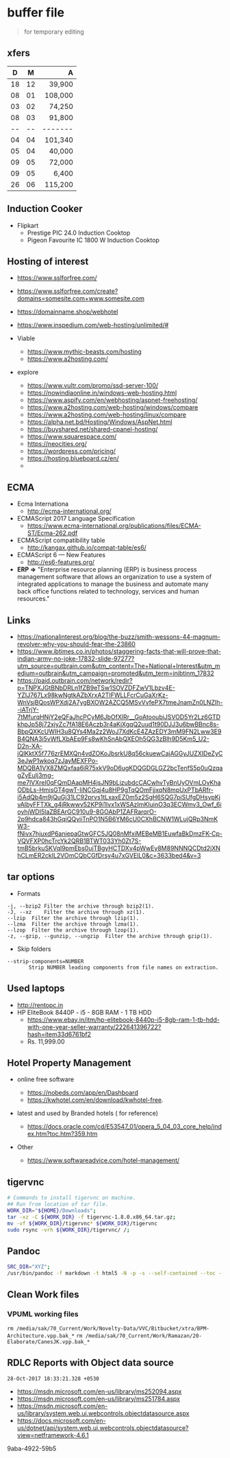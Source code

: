 # buffer file
>for temporary editing

## xfers
|  D  |  M  |       A |
|:---:|:---:| -------:|
| 18  | 12  |  39,900 |
| 08  | 01  | 108,000 |
| 03  | 02  |  74,250 |
| 08  | 03  |  91,800 |
| --  | --  | ------- |
| 04  | 04  | 101,340 |
| 05  | 04  |  40,000 |
| 09  | 05  |  72,000 |
| 09  | 05  |   6,400 |
| 26  | 06  | 115,200 |


## Induction Cooker
- Flipkart
	- Prestige PIC 24.0 Induction Cooktop
	- Pigeon Favourite IC 1800 W Induction Cooktop


## Hosting of interest

- https://www.sslforfree.com/
- https://www.sslforfree.com/create?domains=somesite.com+www.somesite.com
- https://domainname.shop/webhotel
- https://www.inspedium.com/web-hosting/unlimited/#

- Viable
	- https://www.mythic-beasts.com/hosting
	- https://www.a2hosting.com/


- explore
	- https://www.vultr.com/promo/ssd-server-100/
	- https://nowindiaonline.in/windows-web-hosting.html
	- https://www.aspify.com/en/webhosting/aspnet-freehosting/
	- https://www.a2hosting.com/web-hosting/windows/compare
	- https://www.a2hosting.com/web-hosting/linux/compare
	- https://alpha.net.bd/Hosting/Windows/AspNet.html
	- https://buyshared.net/shared-cpanel-hosting/
	- https://www.squarespace.com/
	- https://neocities.org/
	- https://wordpress.com/pricing/
	- https://hosting.blueboard.cz/en/
	-


## ECMA
- Ecma Internationa
	- http://ecma-international.org/
- ECMAScript 2017 Language Specification
	- https://www.ecma-international.org/publications/files/ECMA-ST/Ecma-262.pdf
- ECMAScript compatibility table
	- http://kangax.github.io/compat-table/es6/
- ECMAScript 6 — New Features
	- http://es6-features.org/
- **ERP =>** "Enterprise resource planning (ERP) is business process management software that allows an organization to use a system of integrated applications to manage the business and automate many back office functions related to technology, services and human resources."

## Links
- https://nationalinterest.org/blog/the-buzz/smith-wessons-44-magnum-revolver-why-you-should-fear-the-23860
- https://www.ibtimes.co.in/photos/staggering-facts-that-will-prove-that-indian-army-no-joke-17832-slide-97277?utm_source=outbrain.com&utm_content=The+National+Interest&utm_medium=outbrain&utm_campaign=promoted&utm_term=inibtinm_17832
- https://paid.outbrain.com/network/redir?p=TNPXJGtBNbDRLn1fZB9eTSw1SOVZDFZwV1Lbzv4E-YZIJ767Lx98kwNgtkAZbXrxA2TIFWLLFcrCuGaXrKz-WnVsjBQosWPXdj2A7ygBXOW2AZCQ5MSvVvfePX7tmeJnamZn0LNZIh--iATrjY-7tMfurqHNjY2eQFaJhcPCyM6JbOfXlRr__GoAtooubiJSVOD5Yr2Lz6GTDkhpJp58j72xjyZc7fA18E6Aczb3r4aKjXgqQ2uud1t90DJJ3u6bwBBnc8s-BbpQXKcUWIH3u8QYs4Ma2z2WoJ7XdKcE4ZAzEDY3mM9FN2Lww3E9B4QNA3i5vWfLXbAEp9Fs8wKhSnAbQXEOh5QG3zBIh9D5Km5_U2-D2n-XA-jQlKktX5f776zrEMXQn4vdZOKoJbsrkU8q56ckuewCajAGGyJUZXIDeZyC3eJwP1wkoq7zJayMEXFPo-MDQBA1VX8ZMQxfaa6iR75xkV9oD6ugKDQGDGLGZ2bcTenfS5p0uQzqagZyEuIj3mg-me7lVXreI0qFQmDAapMH4jsJN9bLjzubdcCACwhvTyBnUyOVmLOvKhaODbLs-HmisGT4gwT-IiNCGqj4u8HP9gTqQOmFjjxqN8mpUxPTbARfr-i5AdQb4m9jQuGj31LC92prvs1tLxaxEZ0m5z2SgH6SQG7piSUfgDHsypKjvAIbyFFTXk_g4iRkwwv52KP9i1Ivx1xWSAzImKIuinO3q3ECWmv3_Owf_6ioyhjWDI5laZBEArGC910u9-8GOAbP1ZAFRarqrO-2p9hdca843hGqiQQyiiTnPO1N5B6YM6cU0CXhBCNW1WLujQRp3NmKW3-fNivx7hjuxdP6aniepaGtwGFC5JQ08nMfxiMEBeMB1EuwfaBkDmzFK-Cp-VQVFXP0hcTrcYk2QRB1BTWT033Yh0Zt7S-tmB5brkuSKVql9pmEbs0ujTBgyHCTDXv4pWwEy8M89NNNQCDtd2jXNhCLmER2ckIL2VOmCQbCGfDrsy4u7xGVElL0&c=3633bed4&v=3


## tar options
- Formats
```
-j, --bzip2	Filter the archive through bzip2(1).
-J, --xz	Filter the archive through xz(1).
--lzip	Filter the archive through lzip(1).
--lzma	Filter the archive through lzma(1).
--lzop	Filter the archive through lzop(1).
-z, --gzip, --gunzip, --ungzip	Filter the archive through gzip(1).
```
- Skip folders
```
--strip-components=NUMBER
	   Strip NUMBER leading components from file names on extraction.
```

## Used laptops
- http://rentopc.in
- HP EliteBook 8440P - i5 - 8GB RAM - 1 TB HDD
	- https://www.ebay.in/itm/hp-elitebook-8440p-i5-8gb-ram-1-tb-hdd-with-one-year-seller-warranty/222641396722?hash=item33d6761bf2
	- Rs. 11,999.00


## Hotel Property Management
- online free software
	- https://nobeds.com/app/en/Dashboard
	- https://kwhotel.com/en/download/kwhotel-free.

- latest and  used by Branded hotels  ( for reference)
	- https://docs.oracle.com/cd/E53547_01/opera_5_04_03_core_help/index.htm?toc.htm?359.htm

- Other
	- https://www.softwareadvice.com/hotel-management/

## tigervnc
```sh
# Commands to install tigervnc on machine.
## Run from location of tar file.
WORK_DIR="${HOME}/Downloads";
tar -xz -C ${WORK_DIR} -f tigervnc-1.8.0.x86_64.tar.gz;
mv -vf ${WORK_DIR}/tigervnc* ${WORK_DIR}/tigervnc
sudo rsync -vrh ${WORK_DIR}/tigervnc/ /;
```

## Pandoc
```sh
SRC_DIR="XYZ";
/usr/bin/pandoc -f markdown -t html5 -N -p -s --self-contained --toc --toc-depth=3 -o Development-Guidelines.html --highlight-style=pygments ${SRC_DIR}/Development-Guidelines.md
```

## Clean Work files
### VPUML working files
`rm /media/sak/70_Current/Work/Novelty-Data/VVC/Bitbucket/xtra/BPM-Architecture.vpp.bak_*`
`rm /media/sak/70_Current/Work/Ramazan/20-Elaborate/CanesJK.vpp.bak_*`


## RDLC Reports with Object data source
`28-Oct-2017 18:33:21.328 +0530`

- https://msdn.microsoft.com/en-us/library/ms252094.aspx
- https://msdn.microsoft.com/en-us/library/ms251784.aspx
- https://msdn.microsoft.com/en-us/library/system.web.ui.webcontrols.objectdatasource.aspx
- https://docs.microsoft.com/en-us/dotnet/api/system.web.ui.webcontrols.objectdatasource?view=netframework-4.6.1

9aba-4922-59b5
